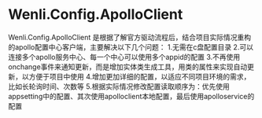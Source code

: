 # Wenli.Config.ApolloClient
Wenli.Config.ApolloClient 是根据了解官方驱动流程后，结合项目实际情况重构的apollo配置中心客户端，主要解决以下几个问题：
 1.无需在c盘配置目录 
 2.可以连接多个apollo服务中心、每一个中心可以使用多个appid的配置 
 3.不再使用onchange事件来通知更新，而是增加实体类生成工具，用类的属性来实现自动更新，以方便于项目中使用 
 4.增加更加详细的配置，以适应不同项目环境的需求，比如长轮询时间、次数等 5.根据实际情况修改配置读取顺序为：优先使用appsetting中的配置、其次使用apolloclient本地配置，最后使用apolloservice的配置
